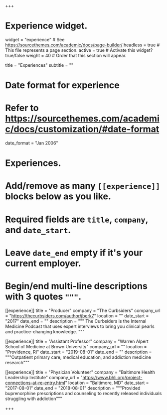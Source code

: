 +++
# Experience widget.
widget = "experience"  # See https://sourcethemes.com/academic/docs/page-builder/
headless = true  # This file represents a page section.
active = true  # Activate this widget? true/false
weight = 40  # Order that this section will appear.

title = "Experiences"
subtitle = ""

# Date format for experience
#   Refer to https://sourcethemes.com/academic/docs/customization/#date-format
date_format = "Jan 2006"

# Experiences.
#   Add/remove as many `[[experience]]` blocks below as you like.
#   Required fields are `title`, `company`, and `date_start`.
#   Leave `date_end` empty if it's your current employer.
#   Begin/end multi-line descriptions with 3 quotes `"""`.
[[experience]]
  title = "Producer"
  company = "The Curbsiders"
  company_url = "https://thecurbsiders.com/author/jberk7"
  location = ""
  date_start = "2017"
  date_end = ""
  description = """
The Curbsiders is the Internal Medicine Podcast that uses expert interviews to bring you clinical pearls and practice-changing knowledge.
"""

[[experience]]
  title = "Assistant Professor"
  company = "Warren Alpert School of Medicine at Brown University"
  company_url = ""
  location = "Providence, RI"
  date_start = "2019-08-01"
  date_end = ""
  description = """Outpatient primary care, medical education, and addiction medicine research"""

[[experience]]
  title = "Physician Volunteer"
  company = "Baltimore Health Leadership Institute"
  company_url = "https://www.bhli.org/project-connections-at-re-entry.html"
  location = "Baltimore, MD"
  date_start = "2017-08-01"
  date_end = "2018-08-01"
  description = """Provided buprenorphine prescriptions and counseling to recently released individuals struggling with addiction"""

+++
